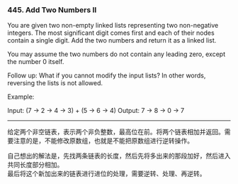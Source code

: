 ### 445. Add Two Numbers II

You are given two non-empty linked lists representing two non-negative integers. The most significant digit comes first and each of their nodes contain a single digit. Add the two numbers and return it as a linked list.

You may assume the two numbers do not contain any leading zero, except the number 0 itself.

Follow up:
What if you cannot modify the input lists? In other words, reversing the lists is not allowed.

Example:

Input: (7 -> 2 -> 4 -> 3) + (5 -> 6 -> 4)
Output: 7 -> 8 -> 0 -> 7

* * *

给定两个非空链表，表示两个非负整数，最高位在前。将两个链表相加并返回。需要注意的是，不能修改原数组，也就是不能把原数组进行逆转操作。   

自己想出的解法是，先找两条链表的长度，然后先将多出来的那段加好，然后进入共同长度部分相加。   
最后将这个新加出来的链表进行进位的处理，需要逆转、处理、再逆转。   

